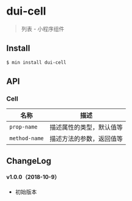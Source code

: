 # dui-cell

> 列表 - 小程序组件

## Install

``` bash
$ min install dui-cell
```


## API

### Cell

| 名称                  | 描述                         |
|----------------------|------------------------------|
|`prop-name`           | 描述属性的类型，默认值等         |
|`method-name`         | 描述方法的参数，返回值等         |

## ChangeLog

#### v1.0.0（2018-10-9）

- 初始版本
